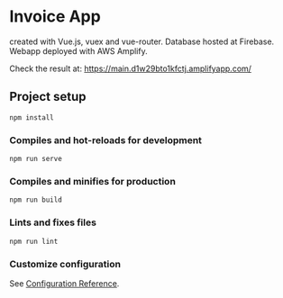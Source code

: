 # Invoice App

created with Vue.js, vuex and vue-router. 
Database hosted at Firebase. 
Webapp deployed with AWS Amplify.

Check the result at: https://main.d1w29bto1kfctj.amplifyapp.com/

## Project setup
```
npm install
```

### Compiles and hot-reloads for development
```
npm run serve
```

### Compiles and minifies for production
```
npm run build
```

### Lints and fixes files
```
npm run lint
```

### Customize configuration
See [Configuration Reference](https://cli.vuejs.org/config/).
